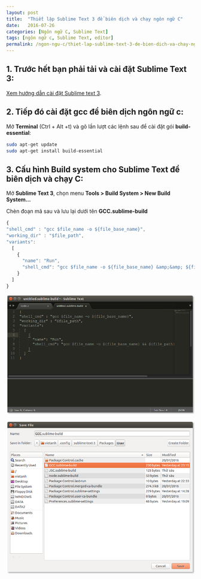 ```yaml
---
layout: post
title:  "Thiết lập Sublime Text 3 để biên dịch và chạy ngôn ngữ C"
date:   2016-07-26
categories: [Ngôn ngữ C, Sublime Text]
tags: [ngôn ngữ c, Sublime Text, editor]
permalink: /ngon-ngu-c/thiet-lap-sublime-text-3-de-bien-dich-va-chay-ngon-ngu-c/
---
```


## 1. Trước hết bạn phải tải và cài đặt Sublime Text 3:

[Xem hướng dẫn cài đặt Sublime text 3](/huong-dan-cai-dat-sublime-text-3).

## 2. Tiếp đó cài đặt gcc để biên dịch ngôn ngữ c:
Mở **Terminal** (Ctrl + Alt +t) và gõ lần lượt các lệnh sau để cài đặt gói **build-essential**:

~~~sh
sudo apt-get update
sudo apt-get install build-essential
~~~

## 3. Cấu hình Build system cho Sublime Text để biên dịch và chạy C:
Mở **Sublime Text 3**, chọn menu **Tools > Build System > New Build System…**

Chèn đoạn mã sau và lưu lại dưới tên **GCC.sublime-build**

~~~js
{
"shell_cmd" : "gcc $file_name -o ${file_base_name}",
"working_dir" : "$file_path",
"variants":
  [
    {
      "name": "Run",
      "shell_cmd": "gcc $file_name -o ${file_base_name} &amp;&amp; ${file_path}/${file_base_name}"
    }
  ]
}
~~~

![Build C trong Sublime Text 3](/files/ngon-ngu-c/Bien-dich-c-Sublime-Text-3.png)

![Lưu build file C trong Sublime Text 3](/files/ngon-ngu-c/Luu-build-file-c-Sublime-Text-3.png)